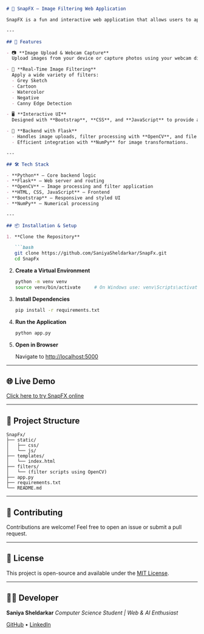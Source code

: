 


````markdown
# 🎨 SnapFX – Image Filtering Web Application

SnapFX is a fun and interactive web application that allows users to apply various real-time image filters either by uploading images or using their webcam. It's designed for both educational demonstrations and entertainment, making image processing accessible and visually engaging.

---

## 🚀 Features

- 📷 **Image Upload & Webcam Capture**  
  Upload images from your device or capture photos using your webcam directly within the browser.

- 🎨 **Real-Time Image Filtering**  
  Apply a wide variety of filters:
  - Grey Sketch
  - Cartoon
  - Watercolor
  - Negative
  - Canny Edge Detection

- 🖥️ **Interactive UI**  
  Designed with **Bootstrap**, **CSS**, and **JavaScript** to provide a clean and user-friendly interface.

- 🧠 **Backend with Flask**  
  - Handles image uploads, filter processing with **OpenCV**, and file download functionality.
  - Efficient integration with **NumPy** for image transformations.

---

## 🛠️ Tech Stack

- **Python** – Core backend logic  
- **Flask** – Web server and routing  
- **OpenCV** – Image processing and filter application  
- **HTML, CSS, JavaScript** – Frontend  
- **Bootstrap** – Responsive and styled UI  
- **NumPy** – Numerical processing

---

## 📦 Installation & Setup

1. **Clone the Repository**

   ```bash
   git clone https://github.com/SaniyaSheldarkar/SnapFx.git
   cd SnapFx
````

2. **Create a Virtual Environment**

   ```bash
   python -m venv venv
   source venv/bin/activate     # On Windows use: venv\Scripts\activate
   ```

3. **Install Dependencies**

   ```bash
   pip install -r requirements.txt
   ```

4. **Run the Application**

   ```bash
   python app.py
   ```

5. **Open in Browser**

   Navigate to [http://localhost:5000](http://localhost:5000)

---

## 🌐 Live Demo

[Click here to try SnapFX online](https://snapfx.onrender.com)

---

## 📂 Project Structure

```
SnapFx/
├── static/
│   ├── css/
│   └── js/
├── templates/
│   └── index.html
├── filters/
│   └── (filter scripts using OpenCV)
├── app.py
├── requirements.txt
└── README.md
```

---

## 🤝 Contributing

Contributions are welcome! Feel free to open an issue or submit a pull request.

---

## 📄 License

This project is open-source and available under the [MIT License](LICENSE).

---

## 👩‍💻 Developer

**Saniya Sheldarkar**
*Computer Science Student | Web & AI Enthusiast*

[GitHub](https://github.com/SaniyaSheldarkar) • [LinkedIn](https://www.linkedin.com/in/saniya-sheldarkar/)

```

